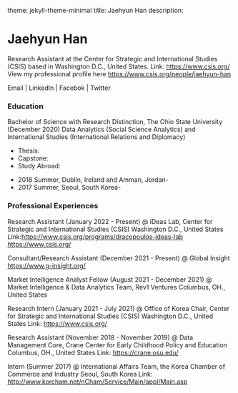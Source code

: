 theme: jekyll-theme-minimal
title: Jaehyun Han
description: 


# Jaehyun Han
Research Assistant at the Center for Strategic and International Studies (CSIS) based in Washington D.C., United States.
Link: https://www.csis.org/
View my professional profile here https://www.csis.org/people/jaehyun-han

Email | LinkedIn | Facebok | Twitter 

### Education
Bachelor of Science with Research Distinction, The Ohio State University (December 2020)
Data Analytics (Social Science Analytics) and International Studies (International Relations and Diplomacy)
* Thesis:
* Capstone: 
* Study Abroad:
- 2018 Summer, Dublin, Ireland and Amman, Jordan- 
- 2017 Summer, Seoul, South Korea- 

### Professional Experiences
Research Assistant (January 2022 - Present)
@ iDeas Lab, Center for Strategic and International Studies (CSIS)
Washington D.C., United States 
Link:https://www.csis.org/programs/dracopoulos-ideas-lab
https://www.csis.org/

Consultant/Research Assistant (December 2021 - Present)
@ Global Insight
https://www.g-insight.org/

Market Intelligence Analyst Fellow (August 2021 - December 2021)
@ Market Intelligence & Data Analytics Team, Rev1 Ventures 
Columbus, OH., United States

Research Intern (January 2021 - July 2021)
@ Office of Korea Chair, Center for Strategic and International Studies (CSIS)
Washington D.C., United States 
Link: https://www.csis.org/

Research Assistant (November 2018 - November 2019)
@ Data Management Core, Crane Center for Early Childhood Policy and Education
Columbus, OH., United States
Link: https://crane.osu.edu/

Intern (Summer 2017)
@ International Affairs Team, the Korea Chamber of Commerce and Industry
Seoul, South Korea
Link: http://www.korcham.net/nCham/Service/Main/appl/Main.asp


